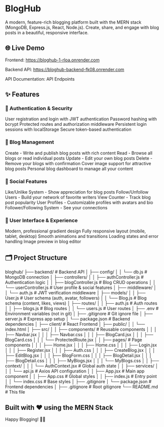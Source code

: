 # BlogHub
A modern, feature-rich blogging platform built with the MERN stack (MongoDB, Express.js, React, Node.js). Create, share, and engage with blog posts in a beautiful, responsive interface.

## 🌐 Live Demo
Frontend: https://bloghub-1-rloa.onrender.com

Backend API: https://bloghub-backend-fk08.onrender.com

API Documentation: API Endpoints

## ✨ Features
### 🔐 Authentication & Security
User registration and login with JWT authentication
Password hashing with bcrypt
Protected routes and authorization middleware
Persistent login sessions with localStorage
Secure token-based authentication
### 📝 Blog Management
Create - Write and publish blog posts with rich content
Read - Browse all blogs or read individual posts
Update - Edit your own blog posts
Delete - Remove your blogs with confirmation
Cover image support for attractive blog posts
Personal blog dashboard to manage all your content
### 💬 Social Features
Like/Unlike System - Show appreciation for blog posts
Follow/Unfollow Users - Build your network of favorite writers
View Counter - Track blog post popularity
User Profiles - Customizable profiles with avatars and bio
Follower/Following System - See your connections
### 🎨 User Interface & Experience
Modern, professional gradient design
Fully responsive layout (mobile, tablet, desktop)
Smooth animations and transitions
Loading states and error handling
Image preview in blog editor

## 🗂️ Project Structure

bloghub/
├── backend/                    # Backend API
│   ├── config/
│   │   └── db.js              # MongoDB connection
│   ├── controllers/
│   │   ├── authController.js  # Authentication logic
│   │   ├── blogController.js  # Blog CRUD operations
│   │   └── userController.js  # User profile & social features
│   ├── middleware/
│   │   └── auth.js            # JWT verification middleware
│   ├── models/
│   │   ├── User.js            # User schema (auth, avatar, followers)
│   │   └── Blog.js            # Blog schema (content, likes, views)
│   ├── routes/
│   │   ├── auth.js            # Auth routes
│   │   ├── blogs.js           # Blog routes
│   │   └── users.js           # User routes
│   ├── .env                   # Environment variables (not in git)
│   ├── .gitignore            # Git ignore file
│   ├── server.js             # Express app setup
│   └── package.json          # Backend dependencies
│
├── client/                    # React Frontend
│   ├── public/
│   │   └── index.html
│   ├── src/
│   │   ├── components/       # Reusable components
│   │   │   ├── Navbar.jsx
│   │   │   ├── Navbar.css
│   │   │   ├── BlogCard.jsx
│   │   │   ├── BlogCard.css
│   │   │   └── ProtectedRoute.jsx
│   │   ├── pages/           # Page components
│   │   │   ├── Home.jsx
│   │   │   ├── Home.css
│   │   │   ├── Login.jsx
│   │   │   ├── Register.jsx
│   │   │   ├── Auth.css
│   │   │   ├── CreateBlog.jsx
│   │   │   ├── EditBlog.jsx
│   │   │   ├── BlogForm.css
│   │   │   ├── BlogDetail.jsx
│   │   │   ├── BlogDetail.css
│   │   │   ├── MyBlogs.jsx
│   │   │   └── MyBlogs.css
│   │   ├── context/
│   │   │   └── AuthContext.jsx  # Global auth state
│   │   ├── services/
│   │   │   └── api.js           # Axios API configuration
│   │   ├── App.jsx              # Main app component
│   │   ├── App.css              # Global styles
│   │   ├── index.js             # Entry point
│   │   └── index.css            # Base styles
│   ├── .gitignore
│   └── package.json             # Frontend dependencies
│
├── .gitignore                   # Root gitignore
└── README.md                    # This file

## Built with ❤️ using the MERN Stack
Happy Blogging! 🚀📝
